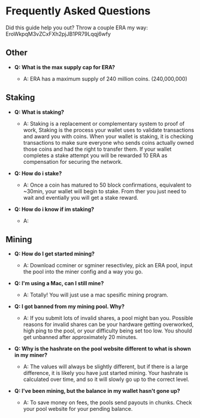 # Frequently Asked Questions

Did this guide help you out? Throw a couple ERA my way: EroWkpqM3vZCxFXh2pjJB1PR79Lqqj6wfy

## Other
- **Q: What is the max supply cap for ERA?**

	- A: ERA has a maximum supply of 240 million coins. (240,000,000)

## Staking

- **Q: What is staking?**

	- A: Staking is a replacement or complementary system to proof of work, Staking is the process your wallet uses to validate transactions and award you with coins. When your wallet is staking, it is checking transactions to make sure everyone who sends coins actually owned those coins and had the right to transfer them. If your wallet completes a stake attempt you will be rewarded 10 ERA as compensation for securing the network.
	
- **Q: How do i stake?**

	- A: Once a coin has matured to 50 block confirmations, equivalent to ~30min, your wallet will begin to stake.  From ther you just need to wait and eventially you will get a stake reward.
	
- **Q: How do i know if im staking?**

	- A: 
	
	
## Mining

- **Q: How do I get started mining?**

	- A: Download ccminer or sgminer resectivley, pick an ERA pool, input the pool into the miner config and a way you go.
	
- **Q: I'm using a Mac, can I still mine?**

	- A: Totally! You will just use a mac spesific mining program.
	
- **Q: I got banned from my mining pool. Why?**

	- A: If you submit lots of invalid shares, a pool might ban you. Possible reasons for invalid shares can be your hardware getting overworked, high ping to the pool, or your difficulty being set too low. You should get unbanned after approximately 20 minutes.
	
- **Q: Why is the hashrate on the pool website different to what is shown in my miner?**

	- A: The values will always be slightly different, but if there is a large difference, it is likely you have just started mining. Your hashrate is calculated over time, and so it will slowly go up to the correct level.
	
- **Q: I've been mining, but the balance in my wallet hasn't gone up?**

	- A: To save money on fees, the pools send payouts in chunks. Check your pool website for your pending balance.
